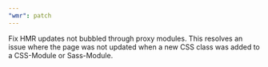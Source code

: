 ```yaml
---
"wmr": patch
---
```


Fix HMR updates not bubbled through proxy modules. This resolves an issue where the page was not updated when a new CSS class was added to a CSS-Module or Sass-Module.
